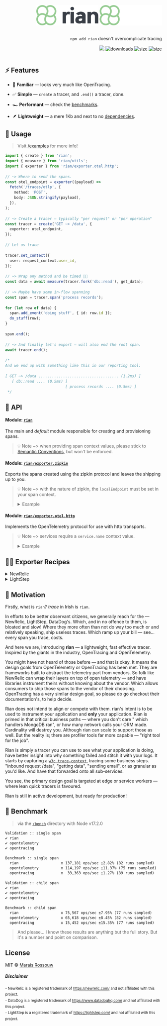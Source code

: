 <div align="right">
<img src="files/logo-light.svg#gh-light-mode-only" alt="rian light mode logo" width="200px">
<img src="files/logo-dark.svg#gh-dark-mode-only" alt="rian dark mode logo" width="200px">
<br />
<br />

<p><code>npm add rian</code> doesn't overcomplicate tracing</p>
<span>
<a href="https://github.com/maraisr/rian/actions/workflows/ci.yml">
	<img src="https://github.com/maraisr/rian/actions/workflows/ci.yml/badge.svg"/>
</a>
<a href="https://npm-stat.com/charts.html?package=rian">
	<img src="https://badgen.net/npm/dw/rian?labelColor=black&color=black&cache=600" alt="downloads"/>
</a>
<a href="https://packagephobia.com/result?p=rian">
	<img src="https://badgen.net/packagephobia/install/rian?labelColor=black&color=black" alt="size"/>
</a>
<a href="https://bundlephobia.com/result?p=rian">
	<img src="https://badgen.net/bundlephobia/minzip/rian?labelColor=black&color=black" alt="size"/>
</a>
</span>

<br />
<br />
</div>

## ⚡ Features

- 🤔 **Familiar** — looks very much like OpenTracing.

- ✅ **Simple** — `create` a tracer, and `.end()` a tracer, done.

- 🏎 **Performant** — check the [benchmarks](#-benchmark).

- 🪶 **Lightweight** — a mere 1Kb and next to no [dependencies](https://npm.anvaka.com/#/view/2d/rian/).

## 🚀 Usage

> Visit [/examples](/examples) for more info!

```ts
import { create } from 'rian';
import { measure } from 'rian/utils';
import { exporter } from 'rian/exporter.otel.http';

// ~> Where to send the spans.
const otel_endpoint = exporter((payload) =>
  fetch('/traces/otlp', {
    method: 'POST',
    body: JSON.stringify(payload),
  }),
);

// ~> Create a tracer — typically "per request" or "per operation"
const tracer = create('GET ~> /data', {
  exporter: otel_endpoint,
});

// Let us trace

tracer.set_context({
  user: request_context.user_id,
});

// ~> Wrap any method and be timed 🕺🏻
const data = await measure(tracer.fork('db::read'), get_data);

// ~> Maybe have some in-flow spanning
const span = tracer.span('process records');

for (let row of data) {
  span.add_event('doing stuff', { id: row.id });
  do_stuff(row);
}

span.end();

// ~> And finally let's export — will also end the root span.
await tracer.end();

/*
And we end up with something like this in our reporting tool:

[ GET ~> /data .................................... (1.2ms) ]
   [ db::read .... (0.5ms) ]
                           [ process records .... (0.5ms) ]
 */
```

## 🔎 API

#### Module: [`rian`](./packages/rian/src/index.ts)

The main and _default_ module responsible for creating and provisioning spans.

> 💡 Note ~> when providing span context values, please stick to
> [Semantic Conventions](https://github.com/opentracing/specification/blob/master/semantic_conventions.md), but won't be
> enforced.

#### Module: [`rian/exporter.zipkin`](./packages/rian/src/exporter.zipkin.ts)

Exports the spans created using the zipkin protocol and leaves the shipping up to you.

> 💡 Note ~> with the nature of zipkin, the `localEndpoint` must be set in your span context.
>
> <details><summary>Example</summary>
>
> ```ts
> const tracer = create('example', {
>   context: {
>     localEndpoint: {
>       serviceName: 'my-service', // 👈 important part
>     },
>   },
> });
> ```
>
> Both of these are functionally equivalent. `service.name` will be used if no `localEndpoint.serviceName` is set.
>
> ```ts
> const tracer = create('example', {
>   context: {
>     'service.name': 'my-service',
>   },
> });
> ```
>
> </details>

#### Module: [`rian/exporter.otel.http`](./packages/rian/src/exporter.otel.http.ts)

Implements the OpenTelemetry protocol for use with http transports.

> 💡 Note ~> services require a `service.name` context value.
>
> <details><summary>Example</summary>
>
> ```ts
> const tracer = create('example', {
>   context: {
>     'service.name': 'my-service', // 👈 important part
>   },
> });
> ```
>
> </details>

## 🧑‍🍳 Exporter Recipes

<details><summary>NewRelic</summary>

```ts
import { create } from 'rian';
import { exporter } from 'rian/exporter.zipkin';

const newrelic = exporter((payload) =>
  fetch('https://trace-api.newrelic.com/trace/v1', {
    method: 'POST',
    headers: {
      'api-key': '<your api key>',
      'content-type': 'application/json',
      'data-format': 'zipkin',
      'data-format-version': '2',
    },
    body: JSON.stringify(payload),
  }),
);

const tracer = create('example', {
  context: {
    'service.name': 'my-service', // 👈 important part
  },
  exporter: newrelic,
});
```

[learn more](https://docs.newrelic.com/docs/distributed-tracing/trace-api/introduction-trace-api/)

</details>

<details><summary>LightStep</summary>

```ts
import { create } from 'rian';
import { exporter } from 'rian/exporter.otel.http';

const lightstep = exporter((payload) =>
  fetch('https://ingest.lightstep.com/traces/otlp/v0.6', {
    method: 'POST',
    headers: {
      'lightstep-access-token': '<your api key>',
      'content-type': 'application/json',
    },
    body: JSON.stringify(payload),
  }),
);

const tracer = create('example', {
  context: {
    'service.name': 'my-service', // 👈 important part
  },
  exporter: lightstep,
});
```

[learn more](https://opentelemetry.lightstep.com/tracing/)

</details>

## 🤔 Motivation

Firstly, what is `rian`? _trace_ in Irish is `rian`.

In efforts to be better observant citizens, we generally reach for the — NewRelic, LightStep, DataDog's. Which, and in
no offence to them, is bloated and slow! Where they more often than not do way too much or and relatively speaking, ship
useless traces. Which ramp up your bill — see... every span you trace, costs.

And here we are, introducing **rian** — a lightweight, fast effective tracer. Inspired by the giants in the industry,
OpenTracing and OpenTelemetry.

You might have not heard of those before — and that is okay. It means the design goals from OpenTelemetry or OpenTracing
has been met. They are frameworks built to abstract the telemetry part from vendors. So folk like NewRelic can wrap
their layers on top of open telemetry — and have libraries instrument theirs without knowing about the vendor. Which
allows consumers to ship those spans to the vendor of their choosing. OpenTracing has a very similar design goal, so
please do go checkout their documentation's, to help decide.

Rian does not intend to align or compete with them. rian's intent is to be used to instrument your application and
**only** your application. Rian is primed in that critical business paths — where you don't care " which handlers
MongoDB ran", or how many network calls your ORM made. Cardinality will destroy you. Although rian can scale to support
those as well. But the reality is; there are profiler tools far more capable — "right tool for the job".

Rian is simply a tracer you can use to see what your application is doing, have better insight into why something failed
and stitch it with your logs. It starts by capturing a [`w3c trace-context`](https://www.w3.org/TR/trace-context/),
tracing some business steps. "inbound request /data", "getting data", "sending email", or as granular as you'd like. And
have that forwarded onto all sub-services.

You see, the primary design goal is targeted at edge or service workers — where lean quick tracers is favoured.

Rian is still in active development, but ready for production!

## 💨 Benchmark

> via the [`/bench`](/bench) directory with Node v17.2.0

```
Validation :: single span
✔ rian
✔ opentelemetry
✔ opentracing

Benchmark :: single span
  rian                   x 137,181 ops/sec ±2.82% (82 runs sampled)
  opentelemetry          x 114,197 ops/sec ±11.37% (75 runs sampled)
  opentracing            x  33,363 ops/sec ±1.27% (89 runs sampled)

Validation :: child span
✔ rian
✔ opentelemetry
✔ opentracing

Benchmark :: child span
  rian                   x 75,567 ops/sec ±7.95% (77 runs sampled)
  opentelemetry          x 65,618 ops/sec ±8.45% (82 runs sampled)
  opentracing            x 15,452 ops/sec ±15.35% (77 runs sampled)

```

> And please... I know these results are anything but the full story. But it's a number and point on comparison.

## License

MIT © [Marais Rossouw](https://marais.io)

##### Disclaimer

<sup>- NewRelic is a registered trademark of https://newrelic.com/ and not affiliated with this project.</sup><br />
<sup>- DataDog is a registered trademark of https://www.datadoghq.com/ and not affiliated with this project.</sup><br />
<sup>- LightStep is a registered trademark of https://lightstep.com/ and not affiliated with this project.</sup>
